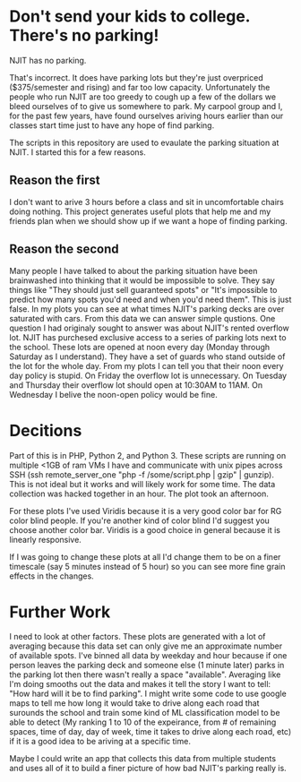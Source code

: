 # Don't send your kids to college. There's no parking!

NJIT has no parking.

That's incorrect. It does have parking lots but they're just 
overpriced ($375/semester and rising) and far too low capacity. 
Unfortunately the people who run NJIT are too greedy to cough up 
a few of the dollars we bleed ourselves of to give us somewhere 
to park. My carpool group and I, for the past few years, have 
found ourselves ariving hours earlier than our classes start time 
just to have any hope of find parking. 

The scripts in this repository are used to evaulate the parking 
situation at NJIT. I started this for a few reasons.

## Reason the first

I don't want to arive 3 hours before a class and sit in 
uncomfortable chairs doing nothing. This project generates useful 
plots that help me and my friends plan when we should show up if 
we want a hope of finding parking.

## Reason the second

Many people I have talked to about the parking situation have 
been brainwashed into thinking that it would be impossible to 
solve. They say things like "They should just sell guaranteed 
spots" or "It's impossible to predict how many spots you'd need 
and when you'd need them". This is just false. In my plots you 
can see at what times NJIT's parking decks are over saturated 
with cars. From this data we can answer simple qustions. One 
question I had originaly sought to answer was about NJIT's rented 
overflow lot. NJIT has purchesed exclusive access to a series of 
parking lots next to the school. These lots are opened at noon 
every day (Monday through Saturday as I understand). They have a 
set of guards who stand outside of the lot for the whole day. 
From my plots I can tell you that their noon every day policy is 
stupid. On Friday the overflow lot is unnecessary. On Tuesday and 
Thursday their overflow lot should open at 10:30AM to 11AM. On 
Wednesday I belive the noon-open policy would be fine. 


# Decitions

Part of this is in PHP, Python 2, and Python 3. These scripts are 
running on multiple <1GB of ram VMs I have and communicate with 
unix pipes across SSH (ssh remote_server_one "php -f 
/some/script.php | gzip" | gunzip). This is not ideal but it 
works and will likely work for some time. The data collection was 
hacked together in an hour. The plot took an afternoon.

For these plots I've used Viridis because it is a very good color 
bar for RG color blind people. If you're another kind of color 
blind I'd suggest you choose another color bar. Viridis is a good 
choice in general because it is linearly responsive.

If I was going to change these plots at all I'd change them to be 
on a finer timescale (say 5 minutes instead of 5 hour) so you can 
see more fine grain effects in the changes.

# Further Work

I need to look at other factors. These plots are generated with a 
lot of averaging because this data set can only give me an 
approximate number of available spots. I've binned all data by 
weekday and hour because if one person leaves the parking deck 
and someone else (1 minute later) parks in the parking lot then 
there wasn't really a space "available". Averaging like I'm doing 
smooths out the data and makes it tell the story I want to tell: 
"How hard will it be to find parking". I might write some code to 
use google maps to tell me how long it would take to drive along 
each road that surounds the school and train some kind of ML 
classification model to be able to detect (My ranking 1 to 10 of 
the expeirance, from # of remaining spaces, time of day, day of 
week, time it takes to drive along each road, etc) if it is a 
good idea to be ariving at a specific time.

Maybe I could write an app that collects this data from multiple 
students and uses all of it to build a finer picture of how bad 
NJIT's parking really is.
